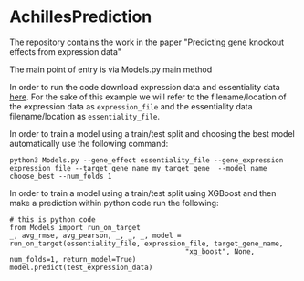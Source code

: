 # AchillesPrediction

The repository contains the work in the paper "Predicting gene knockout effects from expression data"

The main point of entry is via Models.py main method

In order to run the code download expression data and essentiality data [here](https://depmap.org/portal/download/).
For the sake of this example we will refer to the filename/location of the expression data as `expression_file` and the essentiality data filename/location as `essentiality_file`.

In order to train a model using a train/test split and choosing the best model automatically use the following command:
```
python3 Models.py --gene_effect essentiality_file --gene_expression expression_file --target_gene_name my_target_gene  --model_name choose_best --num_folds 1
```

In order to train a model using a train/test split using XGBoost and then make a prediction within python code run the following:
```
# this is python code
from Models import run_on_target
_, avg_rmse, avg_pearson, _, _, _, model = run_on_target(essentiality_file, expression_file, target_gene_name,
                                           "xg_boost", None, num_folds=1, return_model=True)
model.predict(test_expression_data)
```
